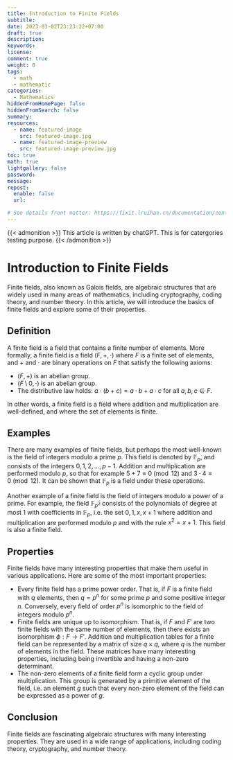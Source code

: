 ```yaml
---
title: Introduction to Finite Fields
subtitle:
date: 2023-03-02T23:23:22+07:00
draft: true
description:
keywords:
license:
comment: true
weight: 0
tags:
  - math
  - mathematic
categories:
  - Mathematics
hiddenFromHomePage: false
hiddenFromSearch: false
summary:
resources:
  - name: featured-image
    src: featured-image.jpg
  - name: featured-image-preview
    src: featured-image-preview.jpg
toc: true
math: true
lightgallery: false
password:
message:
repost:
  enable: false
  url:

# See details front matter: https://fixit.lruihao.cn/documentation/content/#front-matter
---
```


{{< admonition >}}
This article is written by chatGPT. This is for catergories testing purpose.
{{< /admonition >}}

# Introduction to Finite Fields
Finite fields, also known as Galois fields, are algebraic structures that are widely used in many areas of mathematics, including cryptography, coding theory, and number theory. In this article, we will introduce the basics of finite fields and explore some of their properties.

## Definition
A finite field is a field that contains a finite number of elements. More formally, a finite field is a field $(F, +, \cdot)$ where $F$ is a finite set of elements, and $+$ and $\cdot$ are binary operations on $F$ that satisfy the following axioms:

- $(F, +)$ is an abelian group.
- $(F\setminus{0}, \cdot)$ is an abelian group.
- The distributive law holds: $a\cdot (b+c) = a\cdot b + a\cdot c$ for all $a,b,c\in F$.

In other words, a finite field is a field where addition and multiplication are well-defined, and where the set of elements is finite.

## Examples
There are many examples of finite fields, but perhaps the most well-known is the field of integers modulo a prime $p$. This field is denoted by $\mathbb{F}_p$, and consists of the integers $0, 1, 2, \ldots, p-1$. Addition and multiplication are performed modulo $p$, so that for example $5 + 7 \equiv 0 \pmod{12}$ and $3 \cdot 4 \equiv 0 \pmod{12}$. It can be shown that $\mathbb{F}_p$ is a field under these operations.

Another example of a finite field is the field of integers modulo a power of a prime. For example, the field $\mathbb{F}_{p^2}$ consists of the polynomials of degree at most 1 with coefficients in $\mathbb{F}_p$, i.e. the set ${0, 1, x, x+1}$ where addition and multiplication are performed modulo $p$ and with the rule $x^2 = x+1$. This field is also a finite field.

## Properties
Finite fields have many interesting properties that make them useful in various applications. Here are some of the most important properties:

- Every finite field has a prime power order. That is, if $F$ is a finite field with $q$ elements, then $q=p^n$ for some prime $p$ and some positive integer $n$. Conversely, every field of order $p^n$ is isomorphic to the field of integers modulo $p^n$.
- Finite fields are unique up to isomorphism. That is, if $F$ and $F'$ are two finite fields with the same number of elements, then there exists an isomorphism $\phi:F\to F'$.
Addition and multiplication tables for a finite field can be represented by a matrix of size $q\times q$, where $q$ is the number of elements in the field. These matrices have many interesting properties, including being invertible and having a non-zero determinant.
- The non-zero elements of a finite field form a cyclic group under multiplication. This group is generated by a primitive element of the field, i.e. an element $g$ such that every non-zero element of the field can be expressed as a power of $g$.

## Conclusion
Finite fields are fascinating algebraic structures with many interesting properties. They are used in a wide range of applications, including coding theory, cryptography, and number theory.

